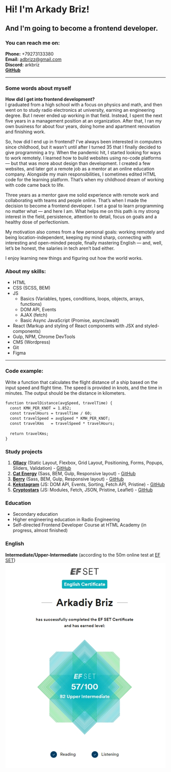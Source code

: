 # Hi! I'm Arkady Briz!
## And I'm going to become a frontend developer.

### You can reach me on:
**Phone:** +79273133380\
**Email:** adbrizz@gmail.com\
**Discord:** arkbriz\
[**GitHub**](https://github.com/ArkBriz)
*****************************************

### Some words about myself

**How did I get into frontend development?**\
I graduated from a high school with a focus on physics and math, and then went on to study radio electronics at university, earning an engineering degree. But I never ended up working in that field. Instead, I spent the next five years in a management position at an organization. After that, I ran my own business for about four years, doing home and apartment renovation and finishing work.

So, how did I end up in frontend?
I’ve always been interested in computers since childhood, but it wasn’t until after I turned 35 that I finally decided to give programming a try. When the pandemic hit, I started looking for ways to work remotely. I learned how to build websites using no-code platforms — but that was more about design than development. I created a few websites, and later got a remote job as a mentor at an online education company. Alongside my main responsibilities, I sometimes edited HTML code for the learning platform. That’s when my childhood dream of working with code came back to life.

Three years as a mentor gave me solid experience with remote work and collaborating with teams and people online. That’s when I made the decision to become a frontend developer. I set a goal to learn programming no matter what — and here I am. What helps me on this path is my strong interest in the field, persistence, attention to detail, focus on goals and a healthy dose of perfectionism.

My motivation also comes from a few personal goals: working remotely and being location-independent, keeping my mind sharp, connecting with interesting and open-minded people, finally mastering English — and, well, let’s be honest, the salaries in tech aren’t bad either.

I enjoy learning new things and figuring out how the world works.


### About my skills:

* HTML
* CSS (SCSS, BEM)
* JS 
   - Basics (Variables, types, conditions, loops, objects, arrays, functions)
   - DOM API, Events
   - AJAX (fetch)
   - Basic Async JavaScript (Promise, async/await)
* React (Markup and styling of React components with JSX and styled-components)
* Gulp, NPM, Chrome DevTools
* CMS (Wordpress)
* Git
* Figma
**********************************************

### Code example:

Write a function that calculates the flight distance of a ship based on the input speed and flight time.
The speed is provided in knots, and the time in minutes. The output should be the distance in kilometers.

```
function travelDistance(avgSpeed, travelTime) {
  const KMH_PER_KNOT = 1.852;
  const travelHours = travelTime / 60;
  const travelSpeed = avgSpeed * KMH_PER_KNOT;
  const travelKms   = travelSpeed * travelHours;
  
  return travelKms;
}
```

### Study projects

1. [**Gllacy**](https://arkbriz.github.io/Gllacy/) (Static Layout, Flexbox, Grid Layout, Positioning, Forms, Popups, Sliders, Validation) - [GitHub](https://github.com/ArkBriz/Gllacy) 
2. [**Cat Energy**](https://arkbriz.github.io/Cat-Energy/) (Sass, BEM, Gulp, Responsive layout) - [GitHub](https://github.com/ArkBriz/Cat-Energy)
3. [**Berry**](https://arkbriz.github.io/berry/) (Sass, BEM, Gulp, Responsive layout) - [GitHub](https://github.com/ArkBriz/berry)
4. [**Kekstagram**](https://arkbriz.github.io/Kekstagram/) (JS: DOM API, Events, Sorting, Fetch API, Pristine) - [GitHub](https://github.com/ArkBriz/Kekstagram)
5. [**Cryptostars**](https://arkbriz.github.io/cryptostars/) (JS: Modules, Fetch, JSON, Pristine, Leaflet) - [GitHub](https://github.com/ArkBriz/cryptostars)


### Education

* Secondary education
* Higher engineering education in Radio Engineering
* Self-directed Frontend Developer Course at HTML Academy (in progress, almost finished)


### English
**Intermediate/Upper-Intermediate** (according to the 50m online test at [EF SET](https://www.efset.org/ef-set-50/))\
![](img/ef_set_cert.jpg)